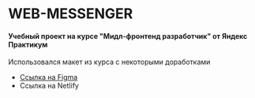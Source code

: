 # WEB-MESSENGER
#### Учебный проект на курсе "Мидл-фронтенд разработчик" от Яндекс Практикум

Использовался макет из курса с некоторыми доработками
- [Ссылка на Figma](https://www.figma.com/file/wBn4tYdbnqToVmPdZaglt9/%D0%92%D0%B5%D0%B1-%D0%BC%D0%B5%D1%81%D1%81%D0%B5%D0%BD%D0%B4%D0%B6%D0%B5%D1%80?node-id=0%3A1&t=B58JbepFsYhzbpiG-1)
- Ссылка на Netlify
